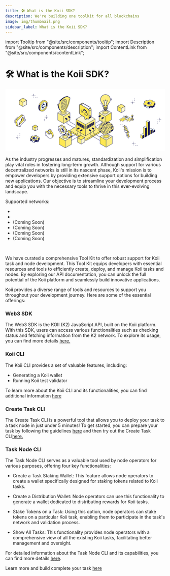 ```yaml
---
title: 🛠 What is the Koii SDK?
description: We're building one toolkit for all blockchains
image: img/thumbnail.png
sidebar_label: What is the Koii SDK?
---
```


import Tooltip from "@site/src/components/tooltip";
import Description from "@site/src/components/description";
import ContentLink from "@site/src/components/contentLink";

# 🛠 What is the Koii SDK?

![Banner](./img/What%20is%20the%20Koii%20SDK_.svg)

<Description
  text="We're building one toolkit for all blockchains"
/>

As the industry progresses and matures, standardization and simplification play vital roles in fostering long-term growth. Although support for various decentralized networks is still in its nascent phase, Koii's mission is to empower developers by providing extensive support options for building new applications. Our objective is to streamline your development process and equip you with the necessary tools to thrive in this ever-evolving landscape.&#x20;

Supported networks:

- <Tooltip text="Ethereum"/>
- <Tooltip text="Arweave"/>
- <Tooltip text="Filecoin"/> (Coming Soon)
- <Tooltip text="Polygon"/> (Coming Soon)
- <Tooltip text="Solana"/> (Coming Soon)
- <Tooltip text="NEAR"/> (Coming Soon)

<br />

We have curated a comprehensive Tool Kit to offer robust support for Koii task and node development. This Tool Kit equips developers with essential resources and tools to efficiently create, deploy, and manage Koii tasks and nodes. By exploring our API documentation, you can unlock the full potential of the Koii platform and seamlessly build innovative applications.

Koii provides a diverse range of tools and resources to support you throughout your development journey. Here are some of the essential offerings:

### Web3 SDK

The Web3 SDK is the KOII (K2) JavaScript API, built on the Koii platform. With this SDK, users can access various functionalities such as checking status and fetching information from the K2 network. To explore its usage, you can find more details [here.](./koii-javascript-api)

### Koii CLI

The Koii CLI provides a set of valuable features, including:

- Generating a Koii wallet
- Running Koii test validator

To learn more about the Koii CLI and its functionalities, you can find additional information [here](/develop/category/koii-command-line-tool)

### Create Task CLI

The Create Task CLI is a powerful tool that allows you to deploy your task to a task node in just under 5 minutes! To get started, you can prepare your task by following the guidelines [here](./quickstart/hello-world/introduction) and then try out the Create Task CLI[here.](/develop/command-line-tool/create-task-cli)

### Task Node CLI

The Task Node CLI serves as a valuable tool used by node operators for various purposes, offering four key functionalities:

- Create a Task Staking Wallet:
  This feature allows node operators to create a wallet specifically designed for staking tokens related to Koii tasks.

- Create a Distribution Wallet:
  Node operators can use this functionality to generate a wallet dedicated to distributing rewards for Koii tasks.

- Stake Tokens on a Task:
  Using this option, node operators can stake tokens on a particular Koii task, enabling them to participate in the task's network and validation process.

- Show All Tasks:
  This functionality provides node operators with a comprehensive view of all the existing Koii tasks, facilitating better management and oversight.

For detailed information about the Task Node CLI and its capabilities, you can find more details [here](/develop/command-line-tool/task-node-cli).

Learn more and build complete your task [here](./quickstart/hello-world/introduction)

<!-- ### Looking for a quick start?

Head to our [Koii-X docs](/develop/build-dapps-with-koii/welcome-to-koii-x/) to learn how you can deploy a dApp in under 10 minutes today.

<ContentLink title="👋 Welcome to koii-X" link="/develop/build-dapps-with-koii/welcome-to-koii-x/"/> -->
